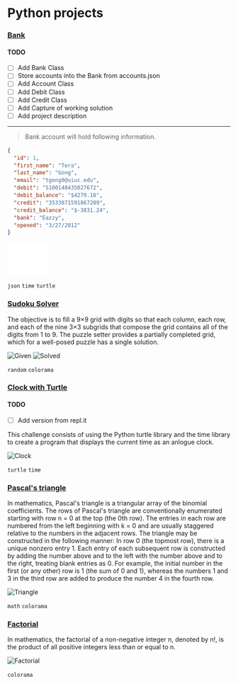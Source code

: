# Python projects

### [Bank](Bank/)

#### TODO
- [ ] Add Bank Class
- [ ] Store accounts into the Bank from accounts.json
- [ ] Add Account Class
- [ ] Add Debit Class
- [ ] Add Credit Class
- [ ] Add Capture of working solution
- [ ] Add project description

____ 
> Bank account will hold following information.

```json
{
  "id": 1,
  "first_name": "Tera",
  "last_name": "Gong",
  "email": "tgong0@uiuc.edu",
  "debit": "5100148435027672",
  "debit_balance": "$4279.18",
  "credit": "3533871591867209",
  "credit_balance": "$-3831.24",
  "bank": "Eazzy",
  "opened": "3/27/2012"
}
```

![Capture](Bank/capture.png?raw=true "Capture")

```json``` ```time``` ```turtle```


### [Sudoku Solver](Sudoku/)

The objective is to fill a 9×9 grid with digits so that each column, each row, and each of the nine 3×3 subgrids that compose the grid contains all of the digits from 1 to 9. The puzzle setter provides a partially completed grid, which for a well-posed puzzle has a single solution.

![Given](Sudoku/given.png?raw=true "Given")
![Solved](Sudoku/solved.png?raw=true "Solved")

```random``` ```colorama```

### [Clock with Turtle](Clock/clock.py)
#### TODO
- [ ] Add version from repl.it

This challenge consists of using the Python turtle library and the time library to create a program that displays the current time as an anlogue clock.

![Clock](Clock/clock.png?raw=true "Clock")

```turtle``` ```time```

### [Pascal's triangle](Pascal's_triangle/pascal.py)

In mathematics, Pascal's triangle is a triangular array of the binomial coefficients. The rows of Pascal's triangle are conventionally enumerated starting with row n = 0 at the top (the 0th row). The entries in each row are numbered from the left beginning with k = 0 and are usually staggered relative to the numbers in the adjacent rows. The triangle may be constructed in the following manner: In row 0 (the topmost row), there is a unique nonzero entry 1. Each entry of each subsequent row is constructed by adding the number above and to the left with the number above and to the right, treating blank entries as 0. For example, the initial number in the first (or any other) row is 1 (the sum of 0 and 1), whereas the numbers 1 and 3 in the third row are added to produce the number 4 in the fourth row.

![Triangle](Pascal's_triangle/solved.png?raw=true "Triangle")

```math``` ```colorama```

### [Factorial](Factorial/factorial.py)

In mathematics, the factorial of a non-negative integer n, denoted by n!, is the product of all positive integers less than or equal to n.

![Factorial](Factorial/solved.png?raw=true "Factorial")

```colorama```
